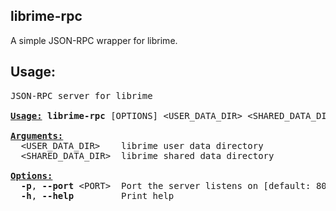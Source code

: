 librime-rpc
---

A simple JSON-RPC wrapper for librime.

## Usage:
<pre>JSON-RPC server for librime

<u style="text-decoration-style:single"><b>Usage:</b></u> <b>librime-rpc</b> [OPTIONS] &lt;USER_DATA_DIR&gt; &lt;SHARED_DATA_DIR&gt;

<u style="text-decoration-style:single"><b>Arguments:</b></u>
  &lt;USER_DATA_DIR&gt;    librime user data directory
  &lt;SHARED_DATA_DIR&gt;  librime shared data directory

<u style="text-decoration-style:single"><b>Options:</b></u>
  <b>-p</b>, <b>--port</b> &lt;PORT&gt;  Port the server listens on [default: 8000]
  <b>-h</b>, <b>--help</b>         Print help</pre>